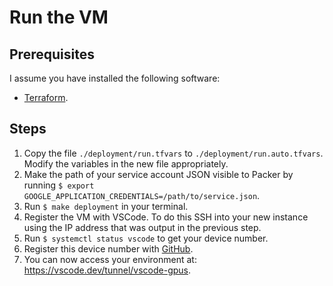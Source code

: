 # Run the VM

## Prerequisites

I assume you have installed the following software:

- [Terraform][terraform].

## Steps

1. Copy the file `./deployment/run.tfvars` to `./deployment/run.auto.tfvars`.
   Modify the variables in the new file appropriately.
2. Make the path of your service account JSON visible to Packer by running `$
   export GOOGLE_APPLICATION_CREDENTIALS=/path/to/service.json`.
3. Run `$ make deployment` in your terminal.
4. Register the VM with VSCode. To do this SSH into your new instance using the
   IP address that was output in the previous step.
5. Run `$ systemctl status vscode` to get your device number.
6. Register this device number with [GitHub][github-device].
7. You can now access your environment at: https://vscode.dev/tunnel/vscode-gpus.

[terraform]: https://www.terraform.io/
[github-device]: https://github.com/login/device
